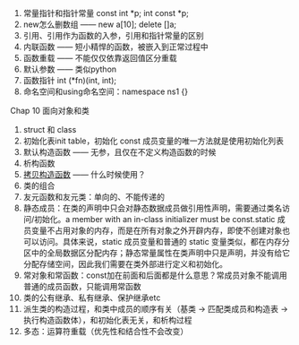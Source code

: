 <!--
 * @Description: As vividly shown in the code, 
 * @Version: 2.0
 * @Author: pen9u1nee
 * @Date: 2023-11-08 14:13:17
 * @LastEditors: pen9u1nee
 * @LastEditTime: 2023-11-09 15:02:07
-->
1. 常量指针和指针常量 const int *p; int const *p;
2. new怎么删数组 —— new a[10]; delete []a;
3. 引用、引用作为函数的入参，引用和指针常量的区别
4. 内联函数 —— 短小精悍的函数，被嵌入到正常过程中
5. 函数重载 —— 不能仅仅依靠返回值区分重载
6. 默认参数 —— 类似python
7. 函数指针 int (*fn)(int, int);
8. 命名空间和using命名空间：namespace ns1 {}

Chap 10 面向对象和类
1. struct 和 class
2. 初始化表init table，初始化 const 成员变量的唯一方法就是使用初始化列表
3. 默认构造函数 —— 无参，且仅在不定义构造函数的时候
4. 析构函数
5. <a href=https://blog.csdn.net/qq_43519886/article/details/105170209>拷贝构造函数</a> —— 什么时候使用？
6. 类的组合
7. 友元函数和友元类：单向的、不能传递的
8. 静态成员：在类的声明中只会对静态数据成员做引用性声明，需要通过类名访问/初始化。a member with an in-class initializer must be const.static 成员变量不占用对象的内存，而是在所有对象之外开辟内存，即使不创建对象也可以访问。具体来说，static 成员变量和普通的 static 变量类似，都在内存分区中的全局数据区分配内存；静态常量属性在类声明中只是声明，并没有给它分配存储空间，因此我们需要在类外部进行定义和初始化。
9. 常对象和常函数：const加在前面和后面都是什么意思？常成员对象不能调用普通的成员函数，只能调用常函数
10. 类的公有继承、私有继承、保护继承etc
11. 派生类的构造过程，和类中成员的顺序有关（基类 -> 匹配类成员和构造表 -> 执行构造函数体），和初始化表无关，和析构过程
12. 多态：运算符重载（优先性和结合性不会改变）

